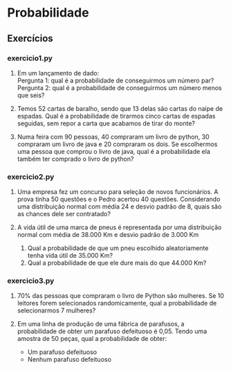 # Probabilidade

## Exercícios

### exercicio1.py

1. Em um lançamento de dado:  
Pergunta 1: qual é a probabilidade de conseguirmos um número par?  
Pergunta 2: qual é a probabilidade de conseguirmos um número menos que seis?  

2. Temos 52 cartas de baralho, sendo que 13 delas são cartas do naipe de espadas. Qual é a probabilidade de tirarmos
cinco cartas de espadas seguidas, sem repor a carta que acabamos de tirar do monte?
    
3. Numa feira com 90 pessoas, 40 compraram um livro de python, 30 compraram um livro de java e 20 compraram os dois.
Se escolhermos uma pessoa que comprou o livro de java, qual é a probabilidade ela também ter comprado o livro de python?

### exercicio2.py

1. Uma empresa fez um concurso para seleção de novos funcionários. A prova tinha 50 questões e o Pedro acertou 40 questões. 
Considerando uma distribuição normal com média 24 e desvio padrão de 8, quais são as chances dele ser contratado?

2. A vida útil de uma marca de pneus é representada por uma distribuição normal com média de 38.000 Km e desvio padrão de 3.000 Km
    1. Qual a probabilidade de que um pneu escolhido aleatoriamente tenha vida útil de 35.000 Km?
    2. Qual a probabilidade de que ele dure mais do que 44.000 Km?
    
### exercicio3.py

1. 70% das pessoas que compraram o livro de Python são mulheres. Se 10 leitores forem selecionados randomicamente,
qual a probabilidade de selecionarmos 7 mulheres?

2. Em uma linha de produção de uma fábrica de parafusos, a probabilidade de obter um parafuso defeituoso é 0,05. 
Tendo uma amostra de 50 peças, qual a probabilidade de obter:
    - Um parafuso defeituoso
    - Nenhum parafuso defeituoso